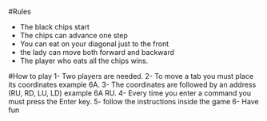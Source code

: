 #Rules
- The black chips start
- The chips can advance one step
- You can eat on your diagonal just to the front
- the lady can move both forward and backward
- The player who eats all the chips wins.

#How to play
1- Two players are needed.
2- To move a tab you must place its coordinates example 6A.
3- The coordinates are followed by an address (RU, RD, LU, LD)
example 6A RU.
4- Every time you enter a command you must press the Enter key.
5- follow the instructions inside the game
6- Have fun
